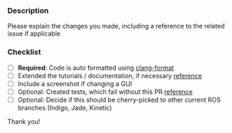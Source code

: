 ### Description

Please explain the changes you made, including a reference to the related issue if applicable

### Checklist
- [ ] **Required**: Code is auto formatted using [clang-format](http://moveit.ros.org/documentation/contributing/code)
- [ ] Extended the tutorials / documentation, if necessary [reference](http://moveit.ros.org/documentation/contributing/)
- [ ] Include a screenshot if changing a GUI
- [ ] Optional: Created tests, which fail without this PR [reference](http://docs.ros.org/kinetic/api/moveit_tutorials/html/doc/tests.html)
- [ ] Optional: Decide if this should be cherry-picked to other current ROS branches (Indigo, Jade, Kinetic)

Thank you!
